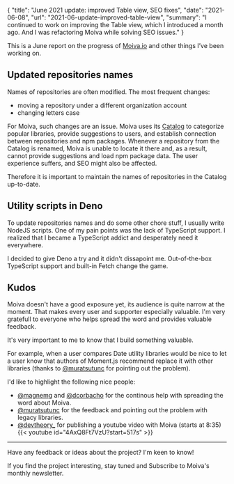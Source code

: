 {
    "title": "June 2021 update: improved Table view, SEO fixes",
    "date": "2021-06-08",
    "url": "2021-06-update-improved-table-view",
    "summary": "I continued to work on improving the Table view, which I introduced a month ago. And I was refactoring Moiva while solving SEO issues."
}

This is a June report on the progress of [Moiva.io](http://moiva.io) and other things I’ve been working on.

<!-- ## Improved table view -->
<!-- About a month ago I introduced a table view for presenting data. I found out that it brings a lot of value and I gave it a central place. The Charts are mainly used to present historical data and are helpful in seeing trends. The Table is kind of snapshot of the current state that displays raw data. Hence, the Table and Charts perfectly complement each other. -->
<!--  -->
<!-- Moiva evaluates Npm packages and GitHub repositories using roughly 20 metrics. And the number keeps growing. To help users navigate through those metrics, I grouped them into three categories: "Popularity", "Maintenance" and "Miscellaneous". Each category got highlighted with a different background color. -->
<!--  -->
<!-- {{< figure src="/blog/images/2021-06-update/tabular-view-old.png" alt="a screenshot of Moiva.io's old table view with data for Webpack, Vite and Snowpack" caption="The old table view" >}} -->
<!--  -->
<!-- {{< figure src="/blog/images/2021-06-update/tabular-view.png" alt="a screenshot of Moiva.io's new table view with data for Webpack, Vite and Snowpack" caption="The updated table view" >}} -->
<!--  -->
<!-- "Stars" and "New Stars" metrics were combined into a single row. The same was done for "Downloads" and "Downloads Growth". -->
<!--  -->
<!-- I also added a new metric called "Vulnerabilities". It shows a number of vulnerabilities in the repository. Thank you to [Snyk.io](https://snyk.io/) for providing the data. -->
<!--  -->
<!-- {{< tweet 1392947957964623874 >}} -->

<!-- ## Removed "Issues" chart -->
<!-- The "Recently updated issues" chart was available on Moiva. -->
<!--  -->
<!-- {{< figure src="/blog/images/2021-06-update/issues-chart.png" alt="a screenshot of Moiva.io's Issues chart with data for Moment, DayJS and date-fns libraries" caption="Issues Chart" >}} -->
<!--  -->
<!-- My idea was to show the number of bugs reports and other types of issues being opened and closed. It should have indicated how quickly the issues are being resolved, as well as a proportion of bugs to the remainder of the issues. -->
<!--  -->
<!-- At the time I implemented the chart I was struggling to find proper data. I chose an API that provided a list of repository issues sorted by last update date. The combination of that data with the issues statuses and labels should have yielded a good approximation of how many issues are being opened/closed. -->
<!--  -->
<!-- Later on, I discovered I was wrong. I examined data from a number of well-known repositories and noticed that many old closed issues were constantly being updated, primarily due to new comments. It made the issues appear in Moiva as "recently closed", undermining the chart's main purpose. -->
<!--  -->
<!-- I decided to remove the chart and come up with more meaningful issues metrics later. -->

<!-- ## Migration to Netlify -->
<!-- Moiva was migrated from Vercel to Netlify. -->
<!--  -->
<!-- I was hoping that migration would help me fix some of Moiva's SEO issues. I found out I was too optimistic; their redirection logic constraints don't make my situation any better. -->
<!--  -->
<!-- Nevertheless, I think I've discovered a solution. Netlify is implementing a new feature called [Edge Handlers](https://docs.netlify.com/routing/edge-handlers/). It will allow intercepting and modifying requests and responses on-the-fly, which should be enough for me to implement the required redirection logic and add the necessary headers to responses. -->

<!-- ## SEO fixes -->
<!-- Moiva is a single-page application (SPA) without server-side rendering (SSR). Because Google has historically favoured server-rendered web pages, such architecture comes with a set of SEO issues. -->
<!--  -->
<!-- Moreover, Moiva had content-related SEO issues: Google considered Moiva's pages to be of low value because of their emphasis on graphical representation of data. The charts use `<canvas />` elements, which Google cannot read, and I made the mistake of not giving it a textual fallback. Charts accessibility attributes like `aria-label` were apparently of no help there. -->
<!--  -->
<!-- As a result, Google flagged Moiva's pages as duplicates, and they were removed from the Index. -->
<!--  -->
<!-- {{< figure src="/blog/images/2021-06-update/google-coverage.png" alt="A screenshot from Google Search Console showing the drop of Moiva.io's page coverage from 1.5k to 23 pages" caption="A screenshot from Google Search Console" >}} -->
<!--  -->
<!-- I took a number of steps to resolve the problem. -->
<!--  -->
<!-- - dived into SEO topic to figure out what and how I can improve. -->
<!-- - made sure Google understands the Table view by properly labeling the headers and providing the [`scope`](https://developer.mozilla.org/en-US/docs/Learn/HTML/Tables/Advanced#the_scope_attribute) attribute. -->
<!-- - all charts received fallback textual information. -->
<!-- - improved the page's internal structure by careful use of headers and sections. -->
<!--  -->
<!-- {{% msg %}} -->
<!-- Along the way, I refactored the code and extended the usage of [Vue's Reactivity APIs](https://v3.vuejs.org/api/basic-reactivity.html). I love it! It greatly simplified the logic, eliminated a number of pain points, and made it possible to build more advanced functionality in the future. -->
<!-- {{% /msg %}} -->
<!--  -->
<!-- It is still too early to say if my tweaks helped in any way in improving the SEO. Keeping my fingers crossed 🤞 -->

<!-- ## "Recommended reading" section -->
<!-- Moiva aims to evaluate libraries as comprehensively as possible, using different sources and types of data, as well as different data representations and perspectives (snapshots, changes over time). It should allow developers to form their own opinions regarding libraries and how they compare to one another. -->
<!--  -->
<!-- Having said that, there are still areas unreachable for Moiva and there is sometimes a need for expert judgement and a walk-through in-depth analysis. To address these gaps I added a new section called "Recommended reading", which will suggest links to high-quality content relevant to the selected libraries. -->
<!--  -->
<!-- At the moment there is only a link to a nice article [JavaScript Frameworks, Performance Comparison 2020](https://javascript.plainenglish.io/javascript-frameworks-performance-comparison-2020-cd881ac21fce) by [@RyanCarniato](https://twitter.com/RyanCarniato). More links will be added in the future. Any suggestions here are very welcome. -->
<!--  -->

## Updated repositories names
Names of repositories are often modified. The most frequent changes:
- moving a repository under a different organization account
- changing letters case

For Moiva, such changes are an issue. 
Moiva uses its [Catalog](https://moiva.io/catalog/) to categorize popular libraries, provide suggestions to users, and establish connection between repositories and npm packages.
Whenever a repository from the Catalog is renamed, Moiva is unable to locate it there and, as a result, cannot provide suggestions and load npm package data.
The user experience suffers, and SEO might also be affected.

Therefore it is important to maintain the names of repositories in the Catalog up-to-date.


## Utility scripts in Deno
To update repositories names and do some other chore stuff, I usually write NodeJS scripts. One of my pain points was the lack of TypeScript support. I realized that I became a TypeScript addict and desperately need it everywhere. 

I decided to give Deno a try and it didn't dissapoint me. Out-of-the-box TypeScript support and built-in Fetch change the game.

## Kudos
Moiva doesn't have a good exposure yet, its audience is quite narrow at the moment. That makes every user and supporter especially valuable. I'm very gratefull to everyone who helps spread the word and provides valuable feedback. 

It's very important to me to know that I build something valuable.


For example, when a user compares Date utility libraries would be nice to let a user know that authors of Moment.js recommend replace it with other libraries (thanks to [@muratsutunc](https://twitter.com/muratsutunc) for pointing out the problem). 



I'd like to highlight the following nice people:
- [@magnemg](https://twitter.com/magnemg) and [@dcorbacho](https://twitter.com/dcorbacho) for the continous help with spreading the word about Moiva.
- [@muratsutunc](https://twitter.com/muratsutunc) for the feedback and pointing out the problem with legacy libraries.
- [@devtheory_](https://twitter.com/devtheory_) for publishing a youtube video with Moiva (starts at 8:35)
{{< youtube id="4AxQ8Ft7VzU?start=517s" >}}


---

Have any feedback or ideas about the project? I'm keen to know!

If you find the project interesting, stay tuned and Subscribe to Moiva's monthly newsletter.
